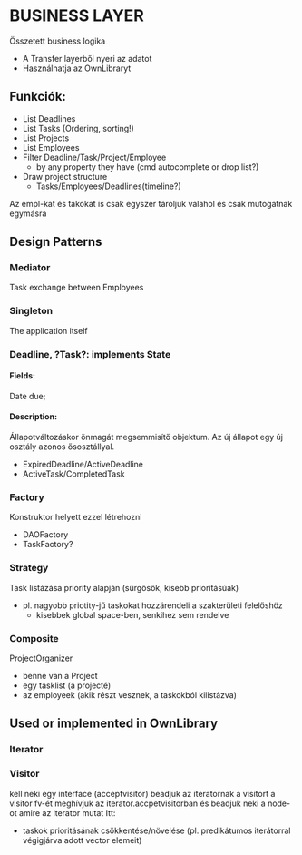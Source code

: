 # BUSINESS LAYER
Összetett business logika
* A Transfer layerből nyeri az adatot
* Használhatja az OwnLibraryt

## Funkciók:
* List Deadlines
* List Tasks (Ordering, sorting!)
* List Projects
* List Employees
* Filter Deadline/Task/Project/Employee
    * by any property they have (cmd autocomplete or drop list?)
* Draw project structure
    * Tasks/Employees/Deadlines(timeline?)

Az empl-kat és takokat is csak egyszer tároljuk valahol és csak mutogatnak egymásra

## Design Patterns
### Mediator
Task exchange between Employees

### Singleton
The application itself

### Deadline, ?Task?: implements State
#### Fields:
Date due;
#### Description:
Állapotváltozáskor önmagát megsemmisítő objektum. Az új állapot egy új osztály azonos ősosztállyal.
* ExpiredDeadline/ActiveDeadline
* ActiveTask/CompletedTask

### Factory
Konstruktor helyett ezzel létrehozni
* DAOFactory
* TaskFactory?

### Strategy
Task listázása priority alapján (sürgősök, kisebb prioritásúak)
* pl. nagyobb priotity-jű taskokat hozzárendeli a szakterületi felelőshöz
    * kisebbek global space-ben, senkihez sem rendelve

### Composite
ProjectOrganizer
* benne van a Project
* egy tasklist (a projecté)
* az employeek (akik részt vesznek, a taskokból kilistázva)

## Used or implemented in OwnLibrary
### Iterator

### Visitor
kell neki egy interface (acceptvisitor)
beadjuk az iteratornak a visitort
a visitor fv-ét meghívjuk az iterator.accpetvisitorban és beadjuk neki a node-ot amire az iterator mutat
Itt:
* taskok prioritásának csökkentése/növelése (pl. predikátumos iterátorral végigjárva adott vector elemeit)  